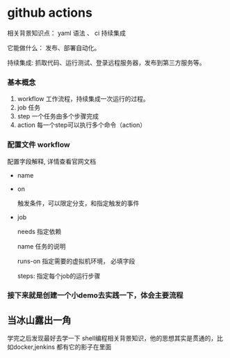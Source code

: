 # github actions

相关背景知识点：  yaml 语法 、  ci 持续集成

它能做什么： 发布、部署自动化。



持续集成:  抓取代码、运行测试、登录远程服务器，发布到第三方服务等。



### 基本概念

1. workflow    工作流程，持续集成一次运行的过程。
2. job    任务
3. step   一个任务由多个步骤完成
4. action   每一个step可以执行多个命令（action）



### 配置文件 workflow

配置字段解释, 详情查看官网文档

- name

- on

  触发条件，可以限定分支，和指定触发的事件

- job

  needs 指定依赖

  name  任务的说明

  runs-on 指定需要的虚拟机环境， 必填字段

  steps:   指定每个job的运行步骤





### 接下来就是创建一个小demo去实践一下，体会主要流程



## 当冰山露出一角

学完之后发现最好去学一下 shell编程相关背景知识，他的思想其实是贯通的，比如docker,jenkins 都有它的影子在里面